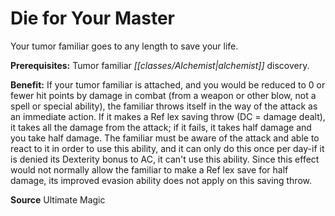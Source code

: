 ﻿---
cssclass: [feats]

---
# Die for Your Master

Your tumor familiar goes to any length to save your life.

**Prerequisites:** Tumor familiar _[[classes/Alchemist|alchemist]]_ discovery.

**Benefit:** If your tumor familiar is attached, and you would be reduced to 0 or fewer hit points by damage in combat (from a weapon or other blow, not a spell or special ability), the familiar throws itself in the way of the attack as an immediate action. If it makes a Ref lex saving throw (DC = damage dealt), it takes all the damage from the attack; if it fails, it takes half damage and you take half damage. The familiar must be aware of the attack and able to react to it in order to use this ability, and it can only do this once per day-if it is denied its Dexterity bonus to AC, it can't use this ability. Since this effect would not normally allow the familiar to make a Ref lex save for half damage, its improved evasion ability does not apply on this saving throw.

**Source** Ultimate Magic